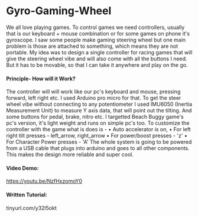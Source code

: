 # Gyro-Gaming-Wheel
We all love playing games. To control games we need controllers, usually that is our keyboard + mouse combination or for some games on phone it's gyroscope. I saw some people make gaming steering wheel but one main problem is those are attached to something, which means they are not portable.
My idea was to design a single controller for racing games that will give the steering wheel vibe and will also come with all the buttons I need. But it has to be movable, so that I can take it anywhere and play on the go. 

#### Principle- How will it Work?
The controller will will work like our pc's keyboard and mouse, pressing forward, left right etc. I used Arduino pro micro for that. To get the steer wheel vibe without connecting to any potentiometer I used IMU6050 (Inertia Measurement Unit) to measure Y axis data, that will point out the tilting. And some buttons for pedal, brake, nitro etc.
I targetted Beach Buggy game's pc's version, it's light weight and runs on simple pc's too. To customize the controller with the game what is does is - 
•	Auto accelerator is on,
•	For left right tilt presses - left_arrow, right_arrow
•	For power/boost presses - 'z'
•	For Character Power presses - 'A'
The whole system is going to be powered from a USB cable that plugs into arduino and goes to all other components. This makes the design more reliable and super cool.

#### Video Demo:
https://youtu.be/NzfHxzomoY0

#### Written Tutorial:
tinyurl.com/y32l5okt
